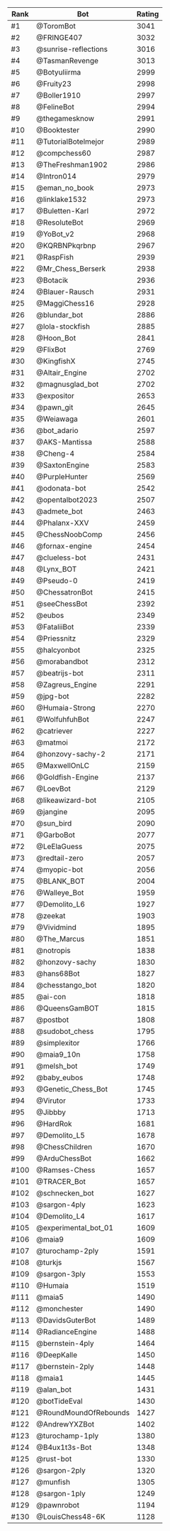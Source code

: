 Rank|Bot|Rating
---|---|---
#1|@ToromBot|3041
#2|@FRINGE407|3032
#3|@sunrise-reflections|3016
#4|@TasmanRevenge|3013
#5|@Botyuliirma|2999
#6|@Fruity23|2998
#7|@Boller1910|2997
#8|@FelineBot|2994
#9|@thegamesknow|2991
#10|@Booktester|2990
#11|@TutorialBotelmejor|2989
#12|@compchess60|2987
#13|@TheFreshman1902|2986
#14|@Intron014|2979
#15|@eman_no_book|2973
#16|@linklake1532|2973
#17|@Buletten-Karl|2972
#18|@ResoluteBot|2969
#19|@YoBot_v2|2968
#20|@KQRBNPkqrbnp|2967
#21|@RaspFish|2939
#22|@Mr_Chess_Berserk|2938
#23|@Botacik|2936
#24|@Blauer-Rausch|2931
#25|@MaggiChess16|2928
#26|@blundar_bot|2886
#27|@lola-stockfish|2885
#28|@Hoon_Bot|2841
#29|@FlixBot|2769
#30|@KingfishX|2745
#31|@Altair_Engine|2702
#32|@magnusglad_bot|2702
#33|@expositor|2653
#34|@pawn_git|2645
#35|@Weiawaga|2601
#36|@bot_adario|2597
#37|@AKS-Mantissa|2588
#38|@Cheng-4|2584
#39|@SaxtonEngine|2583
#40|@PurpleHunter|2569
#41|@odonata-bot|2542
#42|@opentalbot2023|2507
#43|@admete_bot|2463
#44|@Phalanx-XXV|2459
#45|@ChessNoobComp|2456
#46|@fornax-engine|2454
#47|@clueless-bot|2431
#48|@Lynx_BOT|2421
#49|@Pseudo-0|2419
#50|@ChessatronBot|2415
#51|@seeChessBot|2392
#52|@eubos|2349
#53|@FataliiBot|2339
#54|@Priessnitz|2329
#55|@halcyonbot|2325
#56|@morabandbot|2312
#57|@beatrijs-bot|2311
#58|@Zagreus_Engine|2291
#59|@jpg-bot|2282
#60|@Humaia-Strong|2270
#61|@WolfuhfuhBot|2247
#62|@catriever|2227
#63|@matmoi|2172
#64|@honzovy-sachy-2|2171
#65|@MaxwellOnLC|2159
#66|@Goldfish-Engine|2137
#67|@LoevBot|2129
#68|@likeawizard-bot|2105
#69|@jangine|2095
#70|@sun_bird|2090
#71|@GarboBot|2077
#72|@LeElaGuess|2075
#73|@redtail-zero|2057
#74|@myopic-bot|2056
#75|@BLANK_BOT|2004
#76|@Walleye_Bot|1959
#77|@Demolito_L6|1927
#78|@zeekat|1903
#79|@Vividmind|1895
#80|@The_Marcus|1851
#81|@notropis|1838
#82|@honzovy-sachy|1830
#83|@hans68Bot|1827
#84|@chesstango_bot|1820
#85|@ai-con|1818
#86|@QueensGamBOT|1815
#87|@postbot|1808
#88|@sudobot_chess|1795
#89|@simplexitor|1766
#90|@maia9_10n|1758
#91|@melsh_bot|1749
#92|@baby_eubos|1748
#93|@Genetic_Chess_Bot|1745
#94|@Virutor|1733
#95|@Jibbby|1713
#96|@HardRok|1681
#97|@Demolito_L5|1678
#98|@ChessChildren|1670
#99|@ArduChessBot|1662
#100|@Ramses-Chess|1657
#101|@TRACER_Bot|1657
#102|@schnecken_bot|1627
#103|@sargon-4ply|1623
#104|@Demolito_L4|1617
#105|@experimental_bot_01|1609
#106|@maia9|1609
#107|@turochamp-2ply|1591
#108|@turkjs|1567
#109|@sargon-3ply|1553
#110|@Humaia|1519
#111|@maia5|1490
#112|@monchester|1490
#113|@DavidsGuterBot|1489
#114|@RadianceEngine|1488
#115|@bernstein-4ply|1464
#116|@DeepKalle|1450
#117|@bernstein-2ply|1448
#118|@maia1|1445
#119|@alan_bot|1431
#120|@botTideEval|1430
#121|@RoundMoundOfRebounds|1427
#122|@AndrewYXZBot|1402
#123|@turochamp-1ply|1380
#124|@B4ux1t3s-Bot|1348
#125|@rust-bot|1330
#126|@sargon-2ply|1320
#127|@munfish|1305
#128|@sargon-1ply|1249
#129|@pawnrobot|1194
#130|@LouisChess48-6K|1128
